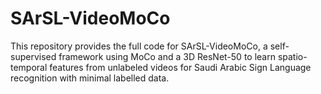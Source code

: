 # SArSL-VideoMoCo
This repository provides the full code for SArSL-VideoMoCo, a self-supervised framework using MoCo and a 3D ResNet-50 to learn spatio-temporal features from unlabeled videos for Saudi Arabic Sign Language recognition with minimal labelled data.
